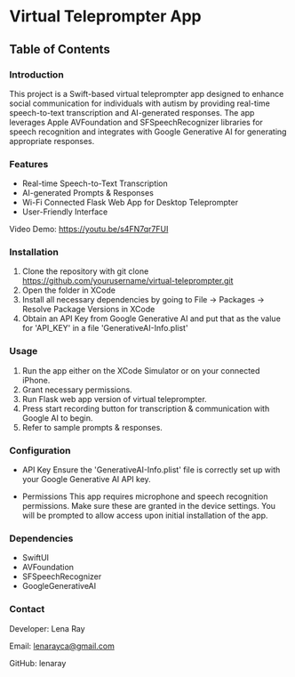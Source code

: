 # Virtual Teleprompter App
## Table of Contents
### Introduction
This project is a Swift-based virtual teleprompter app designed to enhance social communication for individuals with autism by providing real-time speech-to-text transcription and AI-generated responses. The app leverages Apple AVFoundation and SFSpeechRecognizer libraries for speech recognition and integrates with Google Generative AI for generating appropriate responses.

### Features
- Real-time Speech-to-Text Transcription
- AI-generated Prompts & Responses
- Wi-Fi Connected Flask Web App for Desktop Teleprompter
- User-Friendly Interface

Video Demo: https://youtu.be/s4FN7qr7FUI

### Installation
1. Clone the repository with git clone https://github.com/yourusername/virtual-teleprompter.git
2. Open the folder in XCode
3. Install all necessary dependencies by going to File -> Packages -> Resolve Package Versions in XCode
4. Obtain an API Key from Google Generative AI and put that as the value for 'API_KEY' in a file 'GenerativeAI-Info.plist'

### Usage
1. Run the app either on the XCode Simulator or on your connected iPhone.
3. Grant necessary permissions.
4. Run Flask web app version of virtual teleprompter.
5. Press start recording button for transcription & communication with Google AI to begin.
6. Refer to sample prompts & responses.

### Configuration
- API Key
Ensure the 'GenerativeAI-Info.plist' file is correctly set up with your Google Generative AI API key.

- Permissions
This app requires microphone and speech recognition permissions. Make sure these are granted in the device settings. You will be prompted to allow access upon initial installation of the app.

### Dependencies
- SwiftUI
- AVFoundation
- SFSpeechRecognizer
- GoogleGenerativeAI

### Contact
Developer: Lena Ray

Email: lenarayca@gmail.com

GitHub: lenaray
